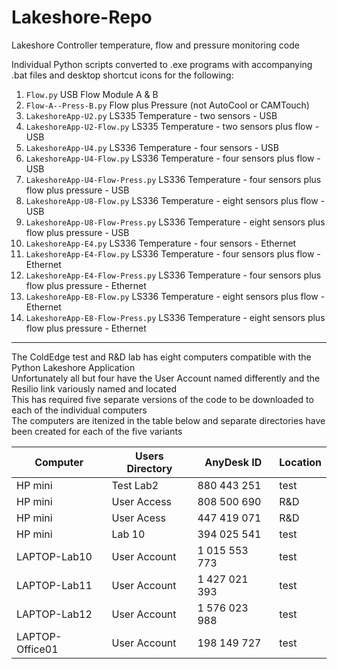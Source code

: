 # Lakeshore-Repo
Lakeshore Controller temperature, flow and pressure monitoring code

Individual Python scripts converted to .exe programs with accompanying .bat files and desktop shortcut icons for the following:

1.  `Flow.py`            USB Flow Module A & B
2.  `Flow-A--Press-B.py` Flow plus Pressure (not AutoCool or CAMTouch)
3.  `LakeshoreApp-U2.py` LS335 Temperature - two sensors - USB
4.  `LakeshoreApp-U2-Flow.py` LS335 Temperature - two sensors plus flow - USB
5.  `LakeshoreApp-U4.py` LS336 Temperature - four sensors - USB
6.  `LakeshoreApp-U4-Flow.py` LS336 Temperature - four sensors plus flow - USB
7.  `LakeshoreApp-U4-Flow-Press.py` LS336 Temperature - four sensors plus flow plus pressure - USB
8.  `LakeshoreApp-U8-Flow.py` LS336 Temperature - eight sensors plus flow - USB
9.  `LakeshoreApp-U8-Flow-Press.py` LS336 Temperature - eight sensors plus flow plus pressure - USB
10.  `LakeshoreApp-E4.py` LS336 Temperature - four sensors - Ethernet
11.  `LakeshoreApp-E4-Flow.py` LS336 Temperature - four sensors plus flow - Ethernet
12.  `LakeshoreApp-E4-Flow-Press.py` LS336 Temperature - four sensors plus flow plus pressure - Ethernet
13.  `LakeshoreApp-E8-Flow.py` LS336 Temperature - eight sensors plus flow - Ethernet
14.  `LakeshoreApp-E8-Flow-Press.py` LS336 Temperature - eight sensors plus flow plus pressure - Ethernet

**********

The ColdEdge test and R&D lab has eight computers compatible with the Python Lakeshore Application    
Unfortunately all but four have the User Account named differently and the Resilio link variously named and located  
This has required five separate versions of the code to be downloaded to each of the individual computers  
The computers are itenized in the table below and separate directories have been created for each of the five variants

| Computer           | Users Directory  | AnyDesk ID    | Location  |
|--------------------|------------------|---------------|-----------|
| HP mini            | Test Lab2        | 880 443 251   |  test     |
| HP mini            | User Access      | 808 500 690   |  R&D      |
| HP mini            | User Acess       | 447 419 071   |  R&D      |
| HP mini            | Lab 10           | 394 025 541   |  test     |
| LAPTOP-Lab10       | User Account     | 1 015 553 773 |  test     |
| LAPTOP-Lab11       | User Account     | 1 427 021 393 |  test     |
| LAPTOP-Lab12       | User Account     | 1 576 023 988 |  test     |
| LAPTOP-Office01    | User Account     | 198 149 727   |  test     |


